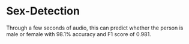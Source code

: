 # Sex-Detection
Through a few seconds of audio, this can predict whether the person is male or female with 98.1% accuracy and F1 score of 0.981.
